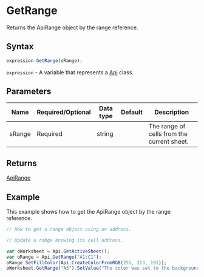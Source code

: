 # GetRange

Returns the ApiRange object by the range reference.

## Syntax

```javascript
expression.GetRange(sRange);
```

`expression` - A variable that represents a [Api](../Api.md) class.

## Parameters

| **Name** | **Required/Optional** | **Data type** | **Default** | **Description** |
| ------------- | ------------- | ------------- | ------------- | ------------- |
| sRange | Required | string |  | The range of cells from the current sheet. |

## Returns

[ApiRange](../../ApiRange/ApiRange.md)

## Example

This example shows how to get the ApiRange object by the range reference.

```javascript editor-xlsx
// How to get a range object using an address.

// Update a rabge knowing its cell address.

var oWorksheet = Api.GetActiveSheet();
var oRange = Api.GetRange("A1:C1");
oRange.SetFillColor(Api.CreateColorFromRGB(255, 213, 191));
oWorksheet.GetRange("A3").SetValue("The color was set to the background of cells A1:C1.");
```
